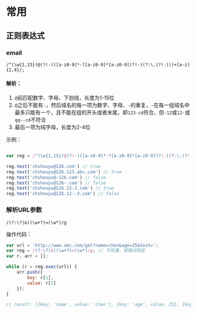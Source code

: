 # 常用

## 正则表达式

### email

    /^(\w{1,15})@(?!-)([a-z0-9]*-?[a-z0-9]*[a-z0-9](?!-)(?:\.(?!-)))+[a-z]{2,4}/;
    
#### 解析：

1. `@`前匹配数字、字母、下划线，长度为1-15位
2. `@`之后不能有`-`，然后域名的每一项为数字、字母、`-`的重复，`-`在每一组域名中最多只能有一个，且不能在组的开头或者末尾，即`123-cd`符合，但`-12`或`12-`或`qq--cd`不符合
3. 最后一项为纯字母，长度为2-4位

示例：

```js

var reg = /^(\w{1,15})@(?!-)([a-z0-9]*-?[a-z0-9]*[a-z0-9](?!-)(?:\.(?!-)))+[a-z]{2,4}$/;

reg.test('chshouyu@126.com') // true
reg.test('chshouyu@126.123.abc.com') // true
reg.test('chshouyu@-126.com') // false
reg.test('chshouyu@126-.com') // false
reg.test('chshouyu@126.12-3.com') // true
reg.test('chshouyu@126.12--3.com') // false
```

### 解析URL参数

    /(?:\?|&)(\w+?)=(\w*)/g
    
操作代码：
    
```js
var url = 'http://www.abc.com/get?name=chen&age=25&test=';
var reg = /(?:\?|&)(\w+?)=(\w*)/g; // 不完善，视情况而定
var r, arr = [];

while (r = reg.exec(url)) {
    arr.push({
        key: r[1],
        value: r[2]
    });
}

// result: [{key: 'name', value: 'chen'}, {key: 'age', value: 25}, {key: 'test', value: ''}]

```